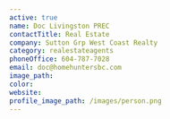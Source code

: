 ```yaml
---
active: true
name: Doc Livingston PREC
contactTitle: Real Estate
company: Sutton Grp West Coast Realty
category: realestateagents
phoneOffice: 604-787-7028
email: doc@homehuntersbc.com
image_path:
color:
website:
profile_image_path: /images/person.png
---
```




